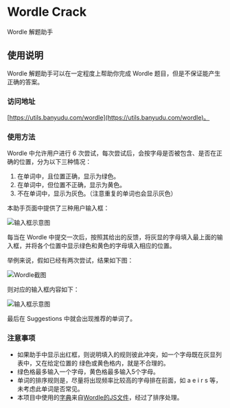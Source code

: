 # Wordle Crack

Wordle 解题助手

## 使用说明

Wordle 解题助手可以在一定程度上帮助你完成 Wordle 题目，但是不保证能产生正确的答案。

### 访问地址

[https://utils.banyudu.com/wordle](https://utils.banyudu.com/wordle)。

### 使用方法

Wordle 中允许用户进行 6 次尝试，每次尝试后，会按字母是否被包含、是否在正确的位置，分为以下三种情况：

1. 在单词中，且位置正确，显示为绿色。
1. 在单词中，但位置不正确，显示为黄色。
1. 不在单词中，显示为灰色。（注意重复的单词也会显示灰色）

本助手页面中提供了三种用户输入框：

![输入框示意图](https://banyudu.github.io/images/20220202191503.png)

每当在 Wordle 中提交一次后，按照其给出的反馈，将灰显的字母填入最上面的输入框，并将各个位置中显示绿色和黄色的字母填入相应的位置。

举例来说，假如已经有两次尝试，结果如下图：

![Wordle截图](https://banyudu.github.io/images/20220202195505.png)

则对应的输入框内容如下：

![输入框示意图](https://banyudu.github.io/images/20220202195719.png)

最后在 Suggestions 中就会出现推荐的单词了。

### 注意事项

- 如果助手中显示出红框，则说明填入的规则彼此冲突，如一个字母既在灰显列表中，又在给定位置的 绿色或黄色格内，就是不合理的。
- 绿色格最多输入一个字母，黄色格最多输入5个字母。
- 单词的排序规则是，尽量将出现频率比较高的字母排在前面，如 a e i r s 等，未考虑此单词是否常见。
- 本项目中使用的[字典](https://utils.banyudu.com/wordle.txt)来自[Wordle的JS文件](https://www.powerlanguage.co.uk/wordle/main.e65ce0a5.js)，经过了排序处理。
